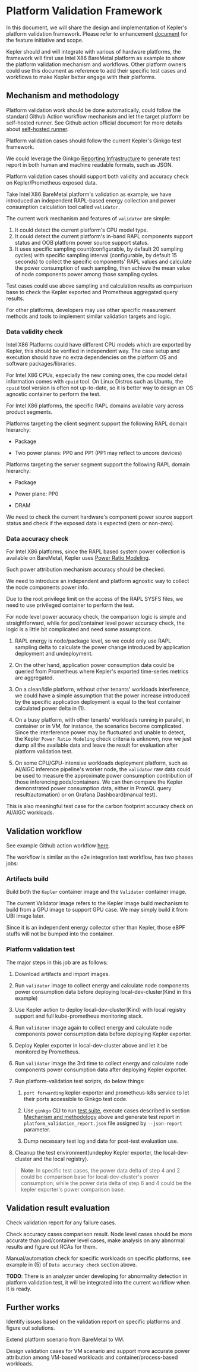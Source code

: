 # Platform Validation Framework

In this document, we will share the design and implementation of Kepler's platform validation framework.
Please refer to enhancement [document](https://github.com/sustainable-computing-io/kepler/blob/main/enhancements/platform-validation.md)
for the feature initiative and scope.

Kepler should and will integrate with various of hardware platforms, the framework will first use Intel X86
BareMetal platform as example to show the platform validation mechanism and workflows. Other platform owners
could use this document as reference to add their specific test cases and workflows to make Kepler better
engage with their platforms.

## Mechanism and methodology

Platform validation work should be done automatically, could follow the standard Github Action workflow
mechanism and let the target platform be self-hosted runner. See Github action official document for more
details about [self-hosted runner](https://docs.github.com/en/actions/hosting-your-own-runners).

Platform validation cases should follow the current Kepler's Ginkgo test framework.

We could leverage the Ginkgo [Reporting Infrastructure](https://onsi.github.io/ginkgo/#reporting-infrastructure)
to generate test report in both human and machine readable formats, such as JSON.

Platform validation cases should support both validity and accuracy check on Kepler/Prometheus exposed data.

Take Intel X86 BareMetal platform's validation as example, we have introduced an independent RAPL-based energy
collection and power consumption calculation tool called `validator`.

The current work mechanism and features of `validator` are simple:

1. It could detect the current platform's CPU model type.
2. It could detect the current platform's in-band RAPL components support status and OOB platform power source
  support status.
3. It uses specific sampling count(configurable, by default 20 sampling cycles) with specific sampling interval
  (configurable, by default 15 seconds) to collect the specific components' RAPL values and calculate the power
  consumption of each sampling, then achieve the mean value of node components power among those sampling cycles.

Test cases could use above sampling and calculation results as comparison base to check the Kepler exported and
Prometheus aggregated query results.

For other platforms, developers may use other specific measurement methods and tools to implement similar
validation targets and logic.

### Data validity check

Intel X86 Platforms could have different CPU models which are exported by Kepler, this should be verified in
independent way. The case setup and execution should have no extra dependencies on the platform OS and software
packages/libraries.

For Intel X86 CPUs, especially the new coming ones, the cpu model detail information comes with `cpuid` tool.
On Linux Distros such as Ubuntu, the `cpuid` tool version is often not up-to-date, so it is better way to design
an OS agnostic container to perform the test.

For Intel X86 platforms, the specific RAPL domains available vary across product segments.

Platforms targeting the client segment support the following RAPL domain hierarchy:

* Package

* Two power planes: PP0 and PP1 (PP1 may reflect to uncore devices)

Platforms targeting the server segment support the following RAPL domain hierarchy:

* Package

* Power plane: PP0

* DRAM

We need to check the current hardware's component power source support status and check if the exposed data is
expected (zero or non-zero).

### Data accuracy check

For Intel X86 platforms, since the RAPL based system power collection is available on BareMetal, Kepler uses
[Power Ratio Modeling](https://sustainable-computing.io/design/power_model/).

Such power attribution mechanism accuracy should be checked.

We need to introduce an independent and platform agnostic way to collect the node components power info.

Due to the root privilege limit on the access of the RAPL SYSFS files, we need to use privileged container
to perform the test.

For node level power accuracy check, the comparison logic is simple and straightforward, while for pod/container
level power accuracy check, the logic is a little bit complicated and need some assumptions.

1. RAPL energy is node/package level, so we could only use RAPL sampling delta to calculate the power change
introduced by application deployment and undeployment.

2. On the other hand, application power consumption data could be queried from Prometheus where Kepler's exported
time-series metrics are aggregated.

3. On a clean/idle platform, without other tenants' workloads interference, we could have a simple assumption that
the power increase introduced by the specific application deployment is equal to the test container calculated power
delta in (1).

4. On a busy platform, with other tenants' workloads running in parallel, in container or in VM, for instance, the
scenarios become complicated. Since the interference power may be fluctuated and unable to detect, the Kepler
`Power Ratio Modeling` check criteria is unknown, now we just dump all the available data and leave the result for
evaluation after platform validation test.

5. On some CPU/GPU-intensive workloads deployment platform, such as AI/AIGC inference pipeline's worker node, the
`validator` raw data could be used to measure the approximate power consumption contribution of those inferencing
pods/containers. We can then compare the Kepler demonstrated power consumption data, either in PromQL query
result(automation) or on Grafana Dashboard(manual test).

This is also meaningful test case for the carbon footprint accuracy check on AI/AIGC workloads.

## Validation workflow

See example Github action workflow [here](https://github.com/sustainable-computing-io/kepler/blob/main/.github/workflows/platform-validation.yml).

The workflow is similar as the e2e integration test workflow, has two phases jobs:

### Artifacts build

Build both the `Kepler` container image and the `Validator` container image.

The current Validator image refers to the Kepler image build mechanism to build from a GPU image to support GPU
case. We may simply build it from UBI image later.

Since it is an independent energy collector other than Kepler, those eBPF stuffs will not be bumped into the
container.

### Platform validation test

The major steps in this job are as follows:

1. Download artifacts and import images.

2. Run `validator` image to collect energy and calculate node components power consumption data before deploying
  local-dev-cluster(Kind in this example)

3. Use Kepler action to deploy local-dev-cluster(Kind) with local registry support and full kube-prometheus
  monitoring stack.

4. Run `validator` image again to collect energy and calculate node components power consumption data before
  deploying Kepler exporter.

5. Deploy Kepler exporter in local-dev-cluster above and let it be monitored by Prometheus.

6. Run `validator` image the 3rd time to collect energy and calculate node components power consumption data
  after deploying Kepler exporter.

7. Run platform-validation test scripts, do below things:

    1. `port forwarding` kepler-exporter and prometheus-k8s service to let their ports accessible to Ginkgo
    test code.

    2. Use `ginkgo` CLI to run [test suite](https://github.com/sustainable-computing-io/kepler/blob/main/e2e/platform-validation),
    execute cases described in section [Mechanism and methodology](https://github.com/sustainable-computing-io/kepler-doc/blob/main/docs/platform-validation/index.md#mechanism-and-methodology)
    above and generate test report in `platform_validation_report.json` file assigned by `--json-report` parameter.

    3. Dump necessary test log and data for post-test evaluation use.

8. Cleanup the test environment(undeploy Kepler exporter, the local-dev-cluster and the local registry).

> **Note**: In specific test cases, the power data delta of step 4 and 2 could be comparison base for
local-dev-cluster's power consumption; while the power data delta of step 6 and 4 could be the kepler
exporter's power comparison base.

## Validation result evaluation

Check validation report for any failure cases.

Check accuracy cases comparison result. Node level cases should be more accurate than pod/container
level cases, make analysis on any abnormal results and figure out RCAs for them.

Manual/automation check for specific workloads on specific platforms, see example in (5) of
`Data accuracy check` section above.

**TODO**: There is an analyzer under developing for abnormality detection in platform validation test,
it will be integrated into the current workflow when it is ready.

## Further works

Identify issues based on the validation report on specific platforms and figure out solutions.

Extend platform scenario from BareMetal to VM.

Design validation cases for VM scenario and support more accurate power attribution among VM-based
workloads and container/process-based workloads.
